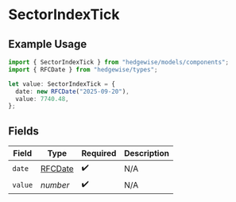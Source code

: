 # SectorIndexTick

## Example Usage

```typescript
import { SectorIndexTick } from "hedgewise/models/components";
import { RFCDate } from "hedgewise/types";

let value: SectorIndexTick = {
  date: new RFCDate("2025-09-20"),
  value: 7740.48,
};
```

## Fields

| Field                             | Type                              | Required                          | Description                       |
| --------------------------------- | --------------------------------- | --------------------------------- | --------------------------------- |
| `date`                            | [RFCDate](../../types/rfcdate.md) | :heavy_check_mark:                | N/A                               |
| `value`                           | *number*                          | :heavy_check_mark:                | N/A                               |